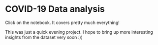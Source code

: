 # COVID-19 Data analysis

Click on the notebook. It covers pretty much everything!

This was just a quick evening project. I hope to bring up more interesting insights from the dataset very soon :))
